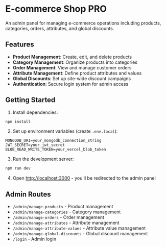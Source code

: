 # E-commerce Shop PRO

An admin panel for managing e-commerce operations including products, categories, orders, attributes, and global discounts.

## Features

- **Product Management**: Create, edit, and delete products
- **Category Management**: Organize products into categories
- **Order Management**: View and manage customer orders
- **Attribute Management**: Define product attributes and values
- **Global Discounts**: Set up site-wide discount campaigns
- **Authentication**: Secure login system for admin access

## Getting Started

1. Install dependencies:
```bash
npm install
```

2. Set up environment variables (create `.env.local`):
```
MONGODB_URI=your_mongodb_connection_string
JWT_SECRET=your_jwt_secret
BLOB_READ_WRITE_TOKEN=your_vercel_blob_token
```

3. Run the development server:
```bash
npm run dev
```

4. Open [http://localhost:3000](http://localhost:3000) - you'll be redirected to the admin panel

## Admin Routes

- `/admin/manage-products` - Product management
- `/admin/manage-categories` - Category management
- `/admin/manage-orders` - Order management
- `/admin/manage-attributes` - Attribute management
- `/admin/manage-attribute-values` - Attribute value management
- `/admin/manage-global-discounts` - Global discount management
- `/login` - Admin login
